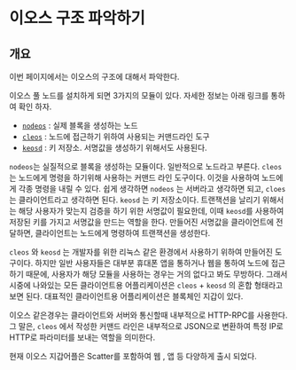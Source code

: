 # 이오스 구조 파악하기

## 개요

이번 페이지에서는 이오스의 구조에 대해서 파악한다.

이오스 풀 노드를 설치하게 되면 3가지의 모듈이 있다. 자세한 정보는 아래 링크를 통하여 확인 하자.

* [`nodeos`](../../../keywords/n/nodeos.md) : 실제 블록을 생성하는 노드 
* [`cleos`](../../../keywords/c/cleos.md) : 노드에 접근하기 위하여 사용되는 커맨드라인 도구
* [`keosd`](../../../keywords/k/keosd.md) : 키 저장소. 서명값을 생성하기 위해서도 사용된다.

`nodeos`는 실질적으로 블록을 생성하는 모듈이다. 일반적으로 노드라고 부른다.  `cleos`는 노드에게 명령을 하기위해 사용하는 커맨드 라인 도구이다. 이것을 사용하여 노드에게 각종 명령을 내릴 수 있다. 쉽게 생각하면  `nodeos` 는 서버라고 생각하면 되고, `cloes` 는 클라이언트라고 생각하면 된다. `keosd` 는 키 저장소이다. 트랜잭션을 날리기 위해서는 해당 사용자가 맞는지 검증을 하기 위한 서명값이 필요한데, 이때 `keosd`를 사용하여 저장된 키를 가지고 서명값을 만드는 역할을 한다. 만들어진 서명값을 클라이언트에 전달하면, 클라이언트는 노드에게 명령하여 트랜잭션을 생성한다.

`cleos` 와 `keosd` 는 개발자를 위한 리눅스 같은 환경에서 사용하기 위하여 만들어진 도구이다. 하지만 일반 사용자들은 대부분 휴대폰 앱을 통하거나 웹을 통하여 노드에 접근하기 때문에, 사용자가 해당 모듈을 사용하는 경우는 거의 없다고 봐도 무방하다. 그래서 시중에 나와있는 모든 클라이언트용 어플리케이션은  `cleos` + `keosd` 의 혼합 형태라고 보면 된다. 대표적인 클라이언트용 어플리케이션은 블록체인 지갑이 있다. 

이오스 같은경우는 클라이언트와 서버와 통신할때 내부적으로 HTTP-RPC를 사용한다. 그 말은, `cleos` 에서 작성한 커맨드 라인은 내부적으로 JSON으로 변환하여 특정 IP로 HTTP로 파라미터를 보내는 역할을 의미한다. 

현재 이오스 지갑어플은 Scatter를 포함하여 웹 , 앱 등 다양하게 출시 되었다.

